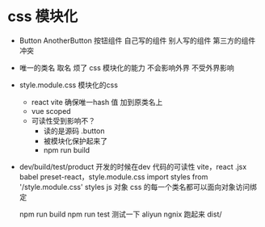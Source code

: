 # css 模块化
- Button AnotherButton 按钮组件
    自己写的组件
    别人写的组件
    第三方的组件
    冲突
- 唯一的类名
    取名  烦了
    css 模块化的能力
    不会影响外界
    不受外界影响
- style.module.css 模块化的css
    - react vite
        确保唯一hash 值 加到原类名上
    - vue scoped 
    - 可读性受到影响不？
        - 读的是源码  .button
        - 被模块化保护起来了
        - npm run build
- dev/build/test/product
    开发的时候在dev  代码的可读性
    vite，react  .jsx  babel preset-react，style.module.css
    import styles from '/style.module.css'
    styles js 对象 css 的每一个类名都可以面向对象访问绑定

    npm run build
    npm run test 测试一下
    aliyun ngnix 跑起来 dist/